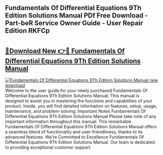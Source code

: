 ## Fundamentals Of Differential Equations 9Th Edition Solutions Manual PDf Free Download - Part-beR Service Owner Guide - User Repair Edition RKFCp

# <h2><a href="http://cf23870.oget.top/?id=Fundamentals+Of+Differential+Equations+9Th+Edition+Solutions+Manual">🔗Download New 👉🔴 Fundamentals Of Differential Equations 9Th Edition Solutions Manual</a></h2>

[![Fundamentals Of Differential Equations 9Th Edition Solutions Manual new download](https://i.imgur.com/5g1atiW.png)](http://cf23870.oget.top/?id=Fundamentals+Of+Differential+Equations+9Th+Edition+Solutions+Manual)
Welcome to the user guide for your newly purchased Fundamentals Of Differential Equations 9Th Edition Solutions Manual. This manual is designed to assist you in mastering the functions and capabilities of your product. Inside, you will find detailed information on features, setup, usage, maintenance, and problem-solving. Important Notes Fundamentals Of Differential Equations 9Th Edition Solutions Manual Please take note of any important information throughout this manual. This remarkable Fundamentals Of Differential Equations 9Th Edition Solutions Manual offers a seamless blend of functionality and user-friendliness, thanks to its advanced features. We're Committed to Excellence Fundamentals Of Differential Equations 9Th Edition Solutions Manual. Our team is dedicated to providing exceptional customer support.

